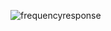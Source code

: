 ![frequencyresponse](https://github.com/user-attachments/assets/ab88603f-10b6-4115-8bdf-0453f863d9c3)

